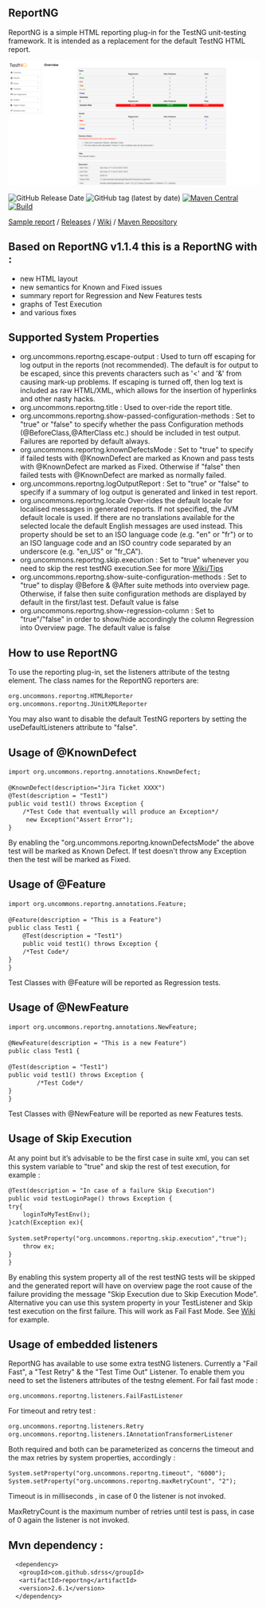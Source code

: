 ##  ReportNG  ##

ReportNG is a simple HTML reporting plug-in for the TestNG unit-testing framework. It is intended as a replacement for the default TestNG HTML report.

![](https://github.com/sdrss/test/blob/master/SampleOverview.png)

![GitHub Release Date](https://img.shields.io/github/release-date/sdrss/reportNG) ![GitHub tag (latest by date)](https://img.shields.io/github/v/tag/sdrss/reportNG)
[![Maven Central](https://img.shields.io/maven-central/v/com.github.sdrss/reportng?style=blue)](https://img.shields.io/maven-central/v/com.github.sdrss/reportng) 
[![Build](https://github.com/sdrss/reportNG/workflows/Java_CI/badge.svg)](https://github.com/sdrss/reportNG/workflows/Java_CI/badge.svg)

[Sample report](https://sdrss.github.io/test/) / [Releases](https://github.com/sdrss/reportNG/releases) / [Wiki](https://github.com/sdrss/reportNG/wiki/) / [Maven Repository](https://mvnrepository.com/artifact/com.github.sdrss/reportng)

## Based on ReportNG v1.1.4 this is a ReportNG with : ##
 - new HTML layout
 - new semantics for Known and Fixed issues
 - summary report for Regression and New Features tests
 - graphs of Test Execution
 - and various fixes

 ## Supported System Properties ##
 * org.uncommons.reportng.escape-output : Used to turn off escaping for log output in the reports (not recommended). The default is for output to be escaped, since this prevents characters such as '<' and '&' from causing mark-up problems. If escaping is turned off, then log text is included as raw HTML/XML, which allows for the insertion of hyperlinks and other nasty hacks.
 * org.uncommons.reportng.title : Used to over-ride the report title.
 * org.uncommons.reportng.show-passed-configuration-methods : Set to "true" or "false" to specify whether the pass Configuration methods (@BeforeClass,@AfterClass etc.) should be included in test output. Failures are reported by default always.
 * org.uncommons.reportng.knownDefectsMode : Set to "true" to specify if failed tests with @KnownDefect are marked as Known and pass tests with @KnownDefect are marked as Fixed. Otherwise if "false" then failed tests with @KnownDefect are marked as normally failed.
 * org.uncommons.reportng.logOutputReport : Set to "true" or "false" to specify if a summary of log output is generated and linked in test report.
 * org.uncommons.reportng.locale
Over-rides the default locale for localised messages in generated reports. If not specified, the JVM default locale is used. If there are no translations available for the selected locale the default English messages are used instead. This property should be set to an ISO language code (e.g. "en" or "fr") or to an ISO language code and an ISO country code separated by an underscore (e.g. "en_US" or "fr_CA").
 * org.uncommons.reportng.skip.execution : Set to "true" whenever you need to skip the rest testNG execution.See for more [Wiki/Tips](https://github.com/sdrss/reportNG/wiki/Tips)
 * org.uncommons.reportng.show-suite-configuration-methods : Set to "true" to display @Before & @After suite methods into overview page. Otherwise, if false then suite configuration methods are displayed by default in the first/last test. Default value is false
 * org.uncommons.reportng.show-regression-column : Set to "true"/"false" in order to show/hide accordingly the column Regression into Overview page. The default value is false
 
 ## How to use ReportNG ##
 
 To use the reporting plug-in, set the listeners attribute of the testng element. The class names for the ReportNG reporters are:

    org.uncommons.reportng.HTMLReporter
    org.uncommons.reportng.JUnitXMLReporter
 You may also want to disable the default TestNG reporters by setting the useDefaultListeners attribute to "false".

 ## Usage of @KnownDefect

    import org.uncommons.reportng.annotations.KnownDefect;
    
    @KnownDefect(description="Jira Ticket XXXX")
    @Test(description = "Test1")
    public void test1() throws Exception {
        /*Test Code that eventually will produce an Exception*/
	     new Exception("Assert Error");
    }
    
  By enabling the "org.uncommons.reportng.knownDefectsMode" the above test will be marked as Known Defect.
  If test doesn't throw any Exception then the test will be marked as Fixed.
    
 ## Usage of @Feature
 
    import org.uncommons.reportng.annotations.Feature;
    
    @Feature(description = "This is a Feature")
    public class Test1 {
    	@Test(description = "Test1")
    	public void test1() throws Exception {
		/*Test Code*/
	}
    }
     
   Test Classes with @Feature will be reported as Regression tests.
     
  ## Usage of @NewFeature
    
    import org.uncommons.reportng.annotations.NewFeature;
     
    @NewFeature(description = "This is a new Feature")
    public class Test1 {
    	
	@Test(description = "Test1")
	public void test1() throws Exception {
        	/*Test Code*/
	}
    }
     
   Test Classes with @NewFeature will be reported as new Features tests.

  ## Usage of Skip Execution
   At any point but it’s advisable to be the first case in suite xml, you can set this system variable to "true" and skip the rest of  test execution, for example :
   	
	@Test(description = "In case of a failure Skip Execution")
	public void testLoginPage() throws Exception {
	try{
		loginToMyTestEnv();
	}catch(Exception ex){
		System.setProperty("org.uncommons.reportng.skip.execution","true");
		throw ex;
	}
	}
    
  By enabling this system property all of the rest testNG tests will be skipped and the generated report will have on overview page the root cause of the failure providing the message "Skip Execution due to Skip Execution Mode".
  Alternative you can use this system property in your TestListener and Skip test execution on the first failure. This will work as Fail Fast Mode. See [Wiki](https://github.com/sdrss/reportNG/wiki) for example.

 ## Usage of embedded listeners
  ReportNG has available to use some extra testNG listeners. Currently a "Fail Fast", a "Test Retry" & the "Test Time Out" Listener.
   To enable them you need to set the listeners attributes of the testng element. 
  For fail fast mode : 

	org.uncommons.reportng.listeners.FailFastListener
   
  For timeout and retry test : 
  
    org.uncommons.reportng.listeners.Retry
    org.uncommons.reportng.listeners.IAnnotationTransformerListener
  
  Both required and both can be parameterized as concerns the timeout and the max retries by system properties,  accordingly : 
    
    System.setProperty("org.uncommons.reportng.timeout", "6000");
    System.setProperty("org.uncommons.reportng.maxRetryCount", "2");
 
 Timeout is in milliseconds , in case of 0 the listener is not invoked.
 
 MaxRetryCount is the maximum number of retries until test is pass, in case of 0 again the listener is not invoked.
  
 ## Mvn dependency : 
      
      <dependency>
	   <groupId>com.github.sdrss</groupId>
	   <artifactId>reportng</artifactId>
	   <version>2.6.1</version>
      </dependency>

